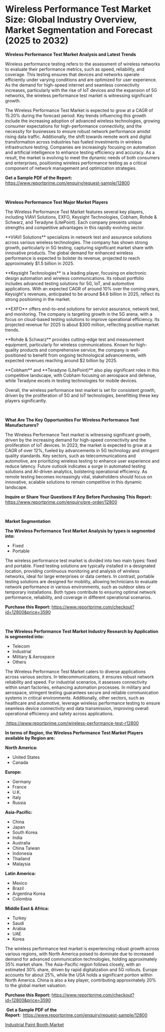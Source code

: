 <p><h1>Wireless Performance Test Market Size: Global Industry Overview, Market Segmentation and Forecast (2025 to 2032)</h1></p><p><strong>Wireless Performance Test Market Analysis and Latest Trends</strong></p>
<p><p>Wireless performance testing refers to the assessment of wireless networks to evaluate their performance metrics, such as speed, reliability, and coverage. This testing ensures that devices and networks operate efficiently under varying conditions and are optimized for user experience. As the demand for high-speed internet and seamless connectivity increases, particularly with the rise of IoT devices and the expansion of 5G networks, the wireless performance test market is witnessing significant growth.</p><p>The Wireless Performance Test Market is expected to grow at a CAGR of 15.20% during the forecast period. Key trends influencing this growth include the increasing adoption of advanced wireless technologies, growing consumer expectations for high-performance connectivity, and the necessity for businesses to ensure robust network performance amidst rising data traffic. Additionally, the shift towards remote work and digital transformation across industries has fueled investments in wireless infrastructure testing. Companies are increasingly focusing on automation and artificial intelligence to enhance testing efficiency and accuracy. As a result, the market is evolving to meet the dynamic needs of both consumers and enterprises, positioning wireless performance testing as a critical component of network management and optimization strategies.</p></p>
<p><strong>Get a Sample PDF of the Report:&nbsp;</strong> <a href="https://www.reportprime.com/enquiry/request-sample/12800?utm_campaign=3447&utm_medium=2&utm_source=Github&utm_content=ia&utm_term=19032025&utm_id=wireless-performance-test">https://www.reportprime.com/enquiry/request-sample/12800</a></p>
<p>&nbsp;</p>
<p><strong>Wireless Performance Test Major Market Players</strong></p>
<p><p>The Wireless Performance Test Market features several key players, including VIAVI Solutions, EXFO, Keysight Technologies, Cobham, Rohde & Schwarz, and Teradyne (LitePoint). Each company presents unique strengths and competitive advantages in this rapidly evolving sector.</p><p>**VIAVI Solutions** specializes in network test and assurance solutions across various wireless technologies. The company has shown strong growth, particularly in 5G testing, capturing significant market share with innovative products. The global demand for enhanced wireless performance is expected to bolster its revenue, projected to reach approximately $1.5 billion in 2025.</p><p>**Keysight Technologies** is a leading player, focusing on electronic design automation and wireless communications. Its robust portfolio includes advanced testing solutions for 5G, IoT, and automotive applications. With an expected CAGR of around 10% over the coming years, Keysight's revenues, anticipated to be around $4.6 billion in 2025, reflect its strong positioning in the market.</p><p>**EXFO** offers end-to-end solutions for service assurance, network test, and monitoring. The company is targeting growth in the 5G arena, with a focus on cloud-based testing solutions to improve operational efficiency. Its projected revenue for 2025 is about $300 million, reflecting positive market trends.</p><p>**Rohde & Schwarz** provides cutting-edge test and measurement equipment, particularly for wireless communications. Known for high-quality products and comprehensive service, the company is well-positioned to benefit from ongoing technological advancements, with expected revenues reaching around $2 billion by 2025.</p><p>**Cobham** and **Teradyne (LitePoint)** also play significant roles in this competitive landscape, with Cobham focusing on aerospace and defense, while Teradyne excels in testing technologies for mobile devices.</p><p>Overall, the wireless performance test market is set for consistent growth, driven by the proliferation of 5G and IoT technologies, benefitting these key players significantly.</p></p>
<p>&nbsp;</p>
<p><strong>What Are The Key Opportunities For Wireless Performance Test Manufacturers?</strong></p>
<p><p>The Wireless Performance Test market is witnessing significant growth, driven by the increasing demand for high-speed connectivity and the proliferation of IoT devices. In 2023, the market is expected to grow at a CAGR of over 12%, fueled by advancements in 5G technology and stringent quality standards. Key sectors, such as telecommunications and automotive, are prioritizing wireless testing to enhance user experience and reduce latency. Future outlook indicates a surge in automated testing solutions and AI-driven analytics, bolstering operational efficiency. As remote testing becomes increasingly vital, stakeholders should focus on innovative, scalable solutions to remain competitive in this dynamic landscape.</p></p>
<p><strong>Inquire or Share Your Questions If Any Before Purchasing This Report:</strong> <a href="https://www.reportprime.com/enquiry/pre-order/12800?utm_campaign=3447&utm_medium=2&utm_source=Github&utm_content=ia&utm_term=19032025&utm_id=wireless-performance-test">https://www.reportprime.com/enquiry/pre-order/12800</a></p>
<p>&nbsp;</p>
<p><strong>Market Segmentation</strong></p>
<p><strong>The Wireless Performance Test Market Analysis by types is segmented into:</strong></p>
<p><ul><li>Fixed</li><li>Portable</li></ul></p>
<p><p>The wireless performance test market is divided into two main types: fixed and portable. Fixed testing solutions are typically installed in a designated location, providing continuous monitoring and analysis of wireless networks, ideal for large enterprises or data centers. In contrast, portable testing solutions are designed for mobility, allowing technicians to evaluate network performance in various environments, such as outdoor sites or temporary installations. Both types contribute to ensuring optimal network performance, reliability, and coverage in different operational scenarios.</p></p>
<p><strong>Purchase this Report:&nbsp;</strong><a href="https://www.reportprime.com/checkout?id=12800&price=3590&utm_campaign=3447&utm_medium=2&utm_source=Github&utm_content=ia&utm_term=19032025&utm_id=wireless-performance-test">https://www.reportprime.com/checkout?id=12800&price=3590</a></p>
<p>&nbsp;</p>
<p><strong>The Wireless Performance Test Market Industry Research by Application is segmented into:</strong></p>
<p><ul><li>Telecom</li><li>Industrial</li><li>Military & Aerospace</li><li>Others</li></ul></p>
<p><p>The Wireless Performance Test Market caters to diverse applications across various sectors. In telecommunications, it ensures robust network reliability and speed. For industrial scenarios, it assesses connectivity within smart factories, enhancing automation processes. In military and aerospace, stringent testing guarantees secure and reliable communication systems in critical environments. Additionally, other sectors, such as healthcare and automotive, leverage wireless performance testing to ensure seamless device connectivity and data transmission, improving overall operational efficiency and safety across applications.</p></p>
<p><a href="https://www.reportprime.com/wireless-performance-test-r12800?utm_campaign=3447&utm_medium=2&utm_source=Github&utm_content=ia&utm_term=19032025&utm_id=wireless-performance-test">&nbsp;https://www.reportprime.com/wireless-performance-test-r12800</a></p>
<p><strong>In terms of Region, the Wireless Performance Test Market Players available by Region are:</strong></p>
<p>
    <p> <strong> North America: </strong>
        <ul>
            <li>United States</li>
            <li>Canada</li>
        </ul>
        </p> 
    <p> <strong> Europe: </strong>
        <ul>
            <li>Germany</li>
            <li>France</li>
            <li>U.K.</li>
            <li>Italy</li>
            <li>Russia</li>
        </ul>
        </p> 
    <p> <strong> Asia-Pacific: </strong>
        <ul>
            <li>China</li>
            <li>Japan</li>
            <li>South Korea</li>
            <li>India</li>
            <li>Australia</li>
            <li>China Taiwan</li>
            <li>Indonesia</li>
            <li>Thailand</li>
            <li>Malaysia</li>
        </ul>
        </p> 
    <p> <strong> Latin America: </strong>
        <ul>
            <li>Mexico</li>
            <li>Brazil</li>
            <li>Argentina Korea</li>
            <li>Colombia</li>
        </ul>
        </p> 
    <p> <strong> Middle East & Africa: </strong>
        <ul>
            <li>Turkey</li>
            <li>Saudi</li>
            <li>Arabia</li>
            <li>UAE</li>
            <li>Korea</li>
        </ul>
    </p>
    </p>
<p><p>The wireless performance test market is experiencing robust growth across various regions, with North America poised to dominate due to increased demand for advanced communication technologies, holding approximately 35% market share. The Asia-Pacific region follows closely, with an estimated 30% share, driven by rapid digitalization and 5G rollouts. Europe accounts for about 25%, while the USA holds a significant portion within North America. China is also a key player, contributing approximately 20% to the global market valuation.</p></p>
<p><strong>Purchase this Report: </strong><a href="https://www.reportprime.com/checkout?id=12800&price=3590&utm_campaign=3447&utm_medium=2&utm_source=Github&utm_content=ia&utm_term=19032025&utm_id=wireless-performance-test">https://www.reportprime.com/checkout?id=12800&price=3590</a></p>
<p>&nbsp;<strong>Get a Sample PDF of the Report:&nbsp;&nbsp;</strong><a href="https://www.reportprime.com/enquiry/request-sample/12800?utm_campaign=3447&utm_medium=2&utm_source=Github&utm_content=ia&utm_term=19032025&utm_id=wireless-performance-test">https://www.reportprime.com/enquiry/request-sample/12800</a></p>
<p><strong></strong></p>
<p><p><a href="https://github.com/carylgrinko/Market-Research-Report-List-1/blob/main/industrial-paint-booth-market.md?utm_campaign=3447&utm_medium=2&utm_source=Github&utm_content=ia&utm_term=19032025&utm_id=wireless-performance-test">Industrial Paint Booth Market</a></p></p>